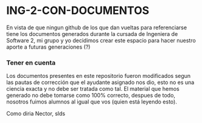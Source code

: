 # ING-2-CON-DOCUMENTOS
En vista de que ningun github de los que dan vueltas para referenciarse tiene los documentos generados durante la cursada de Ingeniera de Software 2, mi grupo y yo decidimos crear este espacio para hacer nuestro aporte a futuras generaciones (?)

### Tener en cuenta
Los documentos presentes en este repositorio fueron modificados segun las pautas de corrección que el ayudante asignado nos dio, esto no es una ciencia exacta y no debe ser tratada como tal.
El material que hemos generado no debe tomarse como 100% correcto, despues de todo, nosotros fuimos alumnos al igual que vos (quien está leyendo esto).

Como diria Nector, slds
